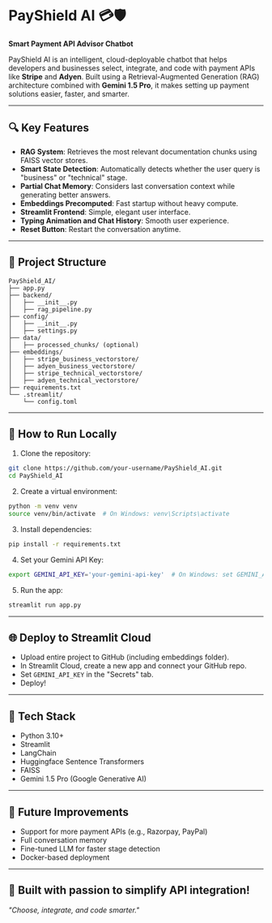 # PayShield AI 💳🛡️

**Smart Payment API Advisor Chatbot**

PayShield AI is an intelligent, cloud-deployable chatbot that helps developers and businesses select, integrate, and code with payment APIs like **Stripe** and **Adyen**. Built using a Retrieval-Augmented Generation (RAG) architecture combined with **Gemini 1.5 Pro**, it makes setting up payment solutions easier, faster, and smarter.

---

## 🔍 Key Features
- **RAG System**: Retrieves the most relevant documentation chunks using FAISS vector stores.
- **Smart State Detection**: Automatically detects whether the user query is "business" or "technical" stage.
- **Partial Chat Memory**: Considers last conversation context while generating better answers.
- **Embeddings Precomputed**: Fast startup without heavy compute.
- **Streamlit Frontend**: Simple, elegant user interface.
- **Typing Animation and Chat History**: Smooth user experience.
- **Reset Button**: Restart the conversation anytime.

---

## 📘 Project Structure
```
PayShield_AI/
├── app.py
├── backend/
│   ├── __init__.py
│   ├── rag_pipeline.py
├── config/
│   ├── __init__.py
│   ├── settings.py
├── data/
│   ├── processed_chunks/ (optional)
├── embeddings/
│   ├── stripe_business_vectorstore/
│   ├── adyen_business_vectorstore/
│   ├── stripe_technical_vectorstore/
│   ├── adyen_technical_vectorstore/
├── requirements.txt
└── .streamlit/
    └── config.toml
```

---

## 🚀 How to Run Locally

1. Clone the repository:
```bash
git clone https://github.com/your-username/PayShield_AI.git
cd PayShield_AI
```

2. Create a virtual environment:
```bash
python -m venv venv
source venv/bin/activate  # On Windows: venv\Scripts\activate
```

3. Install dependencies:
```bash
pip install -r requirements.txt
```

4. Set your Gemini API Key:
```bash
export GEMINI_API_KEY='your-gemini-api-key'  # On Windows: set GEMINI_API_KEY=your-gemini-api-key
```

5. Run the app:
```bash
streamlit run app.py
```

---

## 🌐 Deploy to Streamlit Cloud
- Upload entire project to GitHub (including embeddings folder).
- In Streamlit Cloud, create a new app and connect your GitHub repo.
- Set `GEMINI_API_KEY` in the "Secrets" tab.
- Deploy!

---

## 💼 Tech Stack
- Python 3.10+
- Streamlit
- LangChain
- Huggingface Sentence Transformers
- FAISS
- Gemini 1.5 Pro (Google Generative AI)

---

## 🌟 Future Improvements
- Support for more payment APIs (e.g., Razorpay, PayPal)
- Full conversation memory
- Fine-tuned LLM for faster stage detection
- Docker-based deployment

---

## 💪 Built with passion to simplify API integration!  
_"Choose, integrate, and code smarter."_

